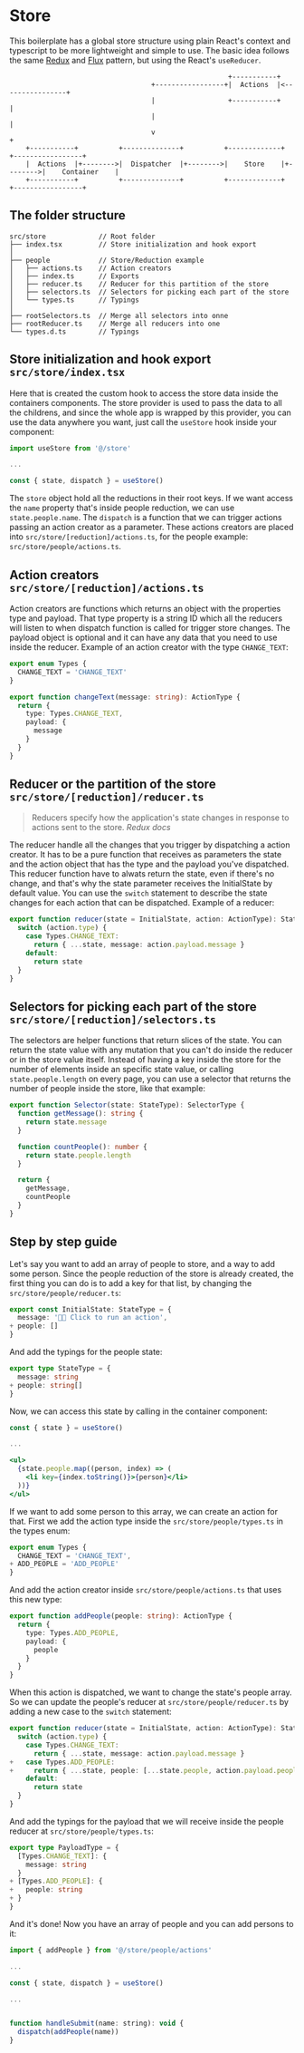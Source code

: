 # Store

This boilerplate has a global store structure using plain React's context and typescript to be more lightweight and simple to use. The basic idea follows the same [Redux](https://redux.js.org/) and [Flux](https://facebook.github.io/flux/docs/in-depth-overview/) pattern, but using the React's `useReducer`.

```
                                                      +-----------+
                                   +-----------------+|  Actions  |<----------------+
                                   |                  +-----------+                 |
                                   |                                                |
                                   v                                                +
    +-----------+          +--------------+          +-------------+          +-----------------+
    |  Actions  |+-------->|  Dispatcher  |+-------->|    Store    |+-------->|    Container    |
    +-----------+          +--------------+          +-------------+          +-----------------+
```

## The folder structure
```
src/store             // Root folder
├── index.tsx         // Store initialization and hook export
│
├── people            // Store/Reduction example
│   ├── actions.ts    // Action creators
│   ├── index.ts      // Exports
│   ├── reducer.ts    // Reducer for this partition of the store
│   ├── selectors.ts  // Selectors for picking each part of the store
│   └── types.ts      // Typings
│
├── rootSelectors.ts  // Merge all selectors into onne
├── rootReducer.ts    // Merge all reducers into one
└── types.d.ts        // Typings
```

## Store initialization and hook export `src/store/index.tsx`
Here that is created the custom hook to access the store data inside the containers components. The store provider is used to pass the data to all the childrens, and since the whole app is wrapped by this provider, you can use the data anywhere you want, just call the `useStore` hook inside your component:
```jsx
import useStore from '@/store'

...

const { state, dispatch } = useStore()
```

The `store` object hold all the reductions in their root keys. If we want access the `name` property that's inside people reduction, we can use `state.people.name`.
The `dispatch` is a function that we can trigger actions passing an action creator as a parameter. These actions creators are placed into `src/store/[reduction]/actions.ts`, for the people example: `src/store/people/actions.ts`.

## Action creators `src/store/[reduction]/actions.ts`
Action creators are functions which returns an object with the properties type and payload. That type property is a string ID which all the reducers will listen to when dispatch function is called for trigger store changes. The payload object is optional and it can have any data that you need to use inside the reducer. Example of an action creator with the type `CHANGE_TEXT`:

```typescript
export enum Types {
  CHANGE_TEXT = 'CHANGE_TEXT'
}

export function changeText(message: string): ActionType {
  return {
    type: Types.CHANGE_TEXT,
    payload: {
      message
    }
  }
}
```

## Reducer or the partition of the store `src/store/[reduction]/reducer.ts`
> Reducers specify how the application's state changes in response to actions sent to the store.
> <cite>Redux docs</cite>

The reducer handle all the changes that you trigger by dispatching a action creator. It has to be a pure function that receives as parameters the state and the action object that has the type and the payload you've dispatched. This reducer function have to alwats return the state, even if there's no change, and that's why the state parameter receives the InitialState by default value.
You can use the `switch` statement to describe the state changes for each action that can be dispatched. Example of a reducer:

```typescript
export function reducer(state = InitialState, action: ActionType): StateType {
  switch (action.type) {
    case Types.CHANGE_TEXT:
      return { ...state, message: action.payload.message }
    default:
      return state
  }
}
```


## Selectors for picking each part of the store `src/store/[reduction]/selectors.ts`
The selectors are helper functions that return slices of the state. You can return the state value with any mutation that you can't do inside the reducer or in the store value itself. Instead of having a key inside the store for the number of elements inside an specific state value, or calling `state.people.length` on every page, you can use a selector that returns the number of people inside the store, like that example:

```typescript
export function Selector(state: StateType): SelectorType {
  function getMessage(): string {
    return state.message
  }

  function countPeople(): number {
    return state.people.length
  }

  return {
    getMessage,
    countPeople
  }
}
```

## Step by step guide
Let's say you want to add an array of people to store, and a way to add some person. Since the people reduction of the store is already created, the first thing you can do is to add a key for that list, by changing the `src/store/people/reducer.ts`:
```typescript
export const InitialState: StateType = {
  message: '👩‍🚀 Click to run an action',
+ people: []
}
```
And add the typings for the people state:
```typescript
export type StateType = {
  message: string
+ people: string[]
}
```
Now, we can access this state by calling in the container component:
```jsx
const { state } = useStore()

...

<ul>
  {state.people.map((person, index) => (
    <li key={index.toString()}>{person}</li>
  ))}
</ul>
```
If we want to add some person to this array, we can create an action for that. First we add the action type inside the `src/store/people/types.ts` in the types enum:
```typescript
export enum Types {
  CHANGE_TEXT = 'CHANGE_TEXT',
+ ADD_PEOPLE = 'ADD_PEOPLE'
}
```
And add the action creator inside `src/store/people/actions.ts` that uses this new type:
```typescript
export function addPeople(people: string): ActionType {
  return {
    type: Types.ADD_PEOPLE,
    payload: {
      people
    }
  }
}
```
When this action is dispatched, we want to change the state's people array. So we can update the people's reducer at `src/store/people/reducer.ts` by adding a new case to the `switch` statement:
```typescript
export function reducer(state = InitialState, action: ActionType): StateType {
  switch (action.type) {
    case Types.CHANGE_TEXT:
      return { ...state, message: action.payload.message }
+   case Types.ADD_PEOPLE:
+     return { ...state, people: [...state.people, action.payload.people] }
    default:
      return state
  }
}

```
And add the typings for the payload that we will receive inside the people reducer at `src/store/people/types.ts`:
```typescript
export type PayloadType = {
  [Types.CHANGE_TEXT]: {
    message: string
  }
+ [Types.ADD_PEOPLE]: {
+   people: string
+ }
}
```
And it's done! Now you have an array of people and you can add persons to it:
```jsx
import { addPeople } from '@/store/people/actions'

...

const { state, dispatch } = useStore()

...


function handleSubmit(name: string): void {
  dispatch(addPeople(name))
}
```



